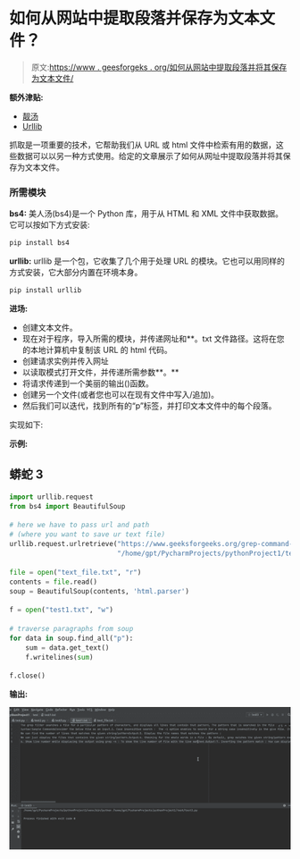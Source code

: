 # 如何从网站中提取段落并保存为文本文件？

> 原文:[https://www . geesforgeks . org/如何从网站中提取段落并将其保存为文本文件/](https://www.geeksforgeeks.org/how-to-extract-paragraph-from-a-website-and-save-it-as-a-text-file/)

**额外津贴:**

*   [靓汤](https://www.geeksforgeeks.org/implementing-web-scraping-python-beautiful-soup/)
*   [Urllib](https://www.geeksforgeeks.org/python-urllib-module/)

抓取是一项重要的技术，它帮助我们从 URL 或 html 文件中检索有用的数据，这些数据可以以另一种方式使用。给定的文章展示了如何从网址中提取段落并将其保存为文本文件。

### **所需模块**

**bs4:** 美人汤(bs4)是一个 Python 库，用于从 HTML 和 XML 文件中获取数据。它可以按如下方式安装:

```py
pip install bs4
```

**urllib:** urllib 是一个包，它收集了几个用于处理 URL 的模块。它也可以用同样的方式安装，它大部分内置在环境本身。

```py
pip install urllib
```

**进场:**

*   创建文本文件。
*   现在对于程序，导入所需的模块，并传递网址和**。txt 文件路径。这将在您的本地计算机中复制该 URL 的 html 代码。
*   创建请求实例并传入网址
*   以读取模式打开文件，并传递所需参数**。**
*   将请求传递到一个美丽的输出()函数。
*   创建另一个文件(或者您也可以在现有文件中写入/追加)。
*   然后我们可以迭代，找到所有的“p”标签，并打印文本文件中的每个段落。

实现如下:

**示例:**

## 蟒蛇 3

```py
import urllib.request
from bs4 import BeautifulSoup

# here we have to pass url and path
# (where you want to save ur text file)
urllib.request.urlretrieve("https://www.geeksforgeeks.org/grep-command-in-unixlinux/?ref=leftbar-rightbar",
                           "/home/gpt/PycharmProjects/pythonProject1/test/text_file.txt")

file = open("text_file.txt", "r")
contents = file.read()
soup = BeautifulSoup(contents, 'html.parser')

f = open("test1.txt", "w")

# traverse paragraphs from soup
for data in soup.find_all("p"):
    sum = data.get_text()
    f.writelines(sum)

f.close()
```

**输出:**

![](img/513a3737319ac63652943fbad166913f.png)
